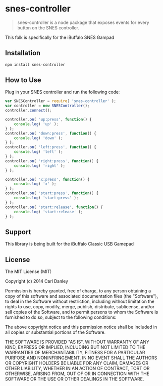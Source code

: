 # snes-controller

> snes-controller is a node package that exposes events for every button on the SNES controller.

This folk is specifically for the iBuffalo SNES Gampad

## Installation

```js
npm install snes-controller
```

## How to Use

Plug in your SNES controller and run the following code:

```js
var SNESController = require( 'snes-controller' );
var controller = new SNESController();
controller.connect();

controller.on( 'up:press', function() {
    console.log( 'up' );
} );
controller.on( 'down:press', function() {
    console.log( 'down' );
} );
controller.on( 'left:press', function() {
    console.log( 'left' );
} );
controller.on( 'right:press', function() {
    console.log( 'right' );
} );

controller.on( 'x:press', function() {
    console.log( 'x' );
} );
controller.on( 'start:press', function() {
    console.log( 'start:press' );
} );
controller.on( 'start:release', function() {
    console.log( 'start:release' );
} );
```

## Support

This library is being built for the iBuffalo Classic USB Gamepad

## License

The MIT License (MIT)

Copyright (c) 2014 Carl Danley

Permission is hereby granted, free of charge, to any person obtaining a copy of this software and associated documentation files (the "Software"), to deal in the Software without restriction, including without limitation the rights to use, copy, modify, merge, publish, distribute, sublicense, and/or sell copies of the Software, and to permit persons to whom the Software is furnished to do so, subject to the following conditions:

The above copyright notice and this permission notice shall be included in all copies or substantial portions of the Software.

THE SOFTWARE IS PROVIDED "AS IS", WITHOUT WARRANTY OF ANY KIND, EXPRESS OR IMPLIED, INCLUDING BUT NOT LIMITED TO THE WARRANTIES OF MERCHANTABILITY, FITNESS FOR A PARTICULAR PURPOSE AND NONINFRINGEMENT. IN NO EVENT SHALL THE AUTHORS OR COPYRIGHT HOLDERS BE LIABLE FOR ANY CLAIM, DAMAGES OR OTHER LIABILITY, WHETHER IN AN ACTION OF CONTRACT, TORT OR OTHERWISE, ARISING FROM, OUT OF OR IN CONNECTION WITH THE SOFTWARE OR THE USE OR OTHER DEALINGS IN THE SOFTWARE.
